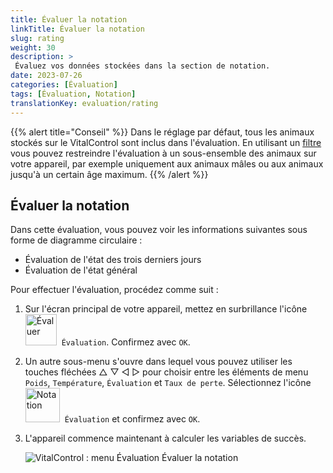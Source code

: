 ```yaml
---
title: Évaluer la notation
linkTitle: Évaluer la notation
slug: rating
weight: 30
description: >
 Évaluez vos données stockées dans la section de notation.
date: 2023-07-26
categories: [Évaluation]
tags: [Évaluation, Notation]
translationKey: evaluation/rating
---
```

{{% alert title="Conseil" %}}
Dans le réglage par défaut, tous les animaux stockés sur le VitalControl sont inclus dans l'évaluation. En utilisant un [filtre](../../filter/) vous pouvez restreindre l'évaluation à un sous-ensemble des animaux sur votre appareil, par exemple uniquement aux animaux mâles ou aux animaux jusqu'à un certain âge maximum.
{{% /alert %}}

## Évaluer la notation

Dans cette évaluation, vous pouvez voir les informations suivantes sous forme de diagramme circulaire :
- Évaluation de l'état des trois derniers jours
- Évaluation de l'état général

Pour effectuer l'évaluation, procédez comme suit :

1. Sur l'écran principal de votre appareil, mettez en surbrillance l'icône &nbsp;<img src="/icons/main/evaluation.svg" width="50" align="bottom" alt="Évaluer" />&nbsp; `Évaluation`. Confirmez avec `OK`.

2. Un autre sous-menu s'ouvre dans lequel vous pouvez utiliser les touches fléchées △ ▽ ◁ ▷ pour choisir entre les éléments de menu `Poids`, `Température`, `Évaluation` et `Taux de perte`. Sélectionnez l'icône <img src="/icons/evaluation/rating.svg" width="55" align="bottom" alt="Notation" />&nbsp; `Évaluation` et confirmez avec `OK`.

3. L'appareil commence maintenant à calculer les variables de succès.

   ![VitalControl : menu Évaluation Évaluer la notation](../images/rating.png "Évaluer la notation")

